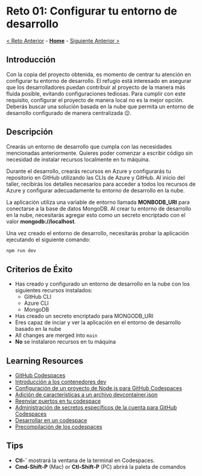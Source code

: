 # Reto 01: Configurar tu entorno de desarrollo

[< Reto Anterior](./Challenge-00.md) - **[Home](../README.md)** - [Siguiente Anterior >](./Challenge-02.md)

## Introducción

Con la copia del proyecto obtenida, es momento de centrar tu atención en configurar tu entorno de desarrollo. El refugio está interesado en asegurar que los desarrolladores puedan contribuir al proyecto de la manera más fluida posible, evitando configuraciones tediosas. Para cumplir con este requisito, configurar el proyecto de manera local no es la mejor opción. Deberás buscar una solución basada en la nube que permita un entorno de desarrollo configurado de manera centralizada 😉.

## Descripción

Crearás un entorno de desarrollo que cumpla con las necesidades mencionadas anteriormente. Quieres poder comenzar a escribir código sin necesidad de instalar recursos localmente en tu máquina.

Durante el desarrollo, crearás recursos en Azure y configurarás tu repositorio en GitHub utilizando las CLIs de Azure y GitHub. Al inicio del taller, recibirás los detalles necesarios para acceder a todos los recursos de Azure y configurar adecuadamente tu entorno de desarrollo en la nube.

La aplicación utiliza una variable de entorno llamada **MONBODB_URI** para conectarse a la base de datos MongoDB. Al crear tu entorno de desarrollo en la nube, necesitarás agregar esto como un secreto encriptado con el valor **mongodb://localhost**.

Una vez creado el entorno de desarrollo, necesitarás probar la aplicación ejecutando el siguiente comando:

```bash
npm run dev
```

## Criterios de Éxito

- Has creado y configurado un entorno de desarrollo en la nube con los siguientes recursos instalados:
  - GitHub CLI
  - Azure CLI
  - MongoDB
- Has creado un secreto encriptado para MONGODB_URI
- Eres capaz de inciar y ver la aplicación en el entorno de desarrollo basado en la nube
- All changes are merged into `main`
- **No** se instalaron recursos en tu máquina

## Learning Resources

- [GitHub Codespaces](https://docs.github.com/es/codespaces/overview)
- [Introducción a los contenedores dev](https://docs.github.com/es/codespaces/setting-up-your-project-for-codespaces/adding-a-dev-container-configuration/introduction-to-dev-containers)
- [Configuración de un proyecto de Node.js para GitHub Codespaces](https://docs.github.com/es/codespaces/setting-up-your-project-for-codespaces/adding-a-dev-container-configuration/setting-up-your-nodejs-project-for-codespaces)
- [Adición de características a un archivo devcontainer.json](https://docs.github.com/es/codespaces/setting-up-your-project-for-codespaces/configuring-dev-containers/adding-features-to-a-devcontainer-file)
- [Reenviar puertos en tu codespace](https://docs.github.com/es/codespaces/developing-in-a-codespace/forwarding-ports-in-your-codespace)
- [Administración de secretos específicos de la cuenta para GitHub Codespaces](https://docs.github.com/es/codespaces/managing-your-codespaces/managing-your-account-specific-secrets-for-github-codespaces)
- [Desarrollar en un codespace](https://docs.github.com/es/codespaces/developing-in-a-codespace/developing-in-a-codespace)
- [Precompilación de los codespaces](https://docs.github.com/es/codespaces/prebuilding-your-codespaces)

## Tips

- **Ctl-\`** mostrará la ventana de la terminal en Codespaces.
- **Cmd-Shift-P** (Mac) or **Ctl-Shift-P** (PC) abrirá la paleta de comandos
